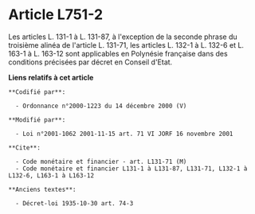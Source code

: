 # Article L751-2

Les articles L. 131-1 à L. 131-87, à l'exception de la seconde phrase du troisième alinéa de l'article L. 131-71, les
articles L. 132-1 à L. 132-6 et L. 163-1 à L. 163-12 sont applicables en Polynésie française dans des conditions précisées
par décret en Conseil d'Etat.

**Liens relatifs à cet article**

	**Codifié par**:

	  - Ordonnance n°2000-1223 du 14 décembre 2000 (V)

	**Modifié par**:

	  - Loi n°2001-1062 2001-11-15 art. 71 VI JORF 16 novembre 2001

	**Cite**:

	  - Code monétaire et financier - art. L131-71 (M)
	  - Code monétaire et financier L131-1 à L131-87, L131-71, L132-1 à L132-6, L163-1 à L163-12

	**Anciens textes**:

	  - Décret-loi 1935-10-30 art. 74-3
